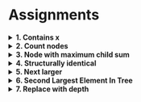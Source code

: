 # Assignments

<details> <summary><strong> 1. Contains x </strong></summary>

# 1. Contains x

    Given a generic tree and an integer x, check if x is present in the given tree or not. Return true if x is present, return false otherwise.

**Input format**

    Line 1 : Integer x

    Line 2 : Elements in level order form separated by space (as per done in class).
    Order is - Root_data, n (No_Of_Child_Of_Root), n children, and so on for every element

**Output format**

    true or false

**Sample Input 1**

    40
    10 3 20 30 40 2 40 50 0 0 0 0

**Sample Output 1**

    true

**Sample Input 2**

    4
    10 3 20 30 40 2 40 50 0 0 0 0

**Sample Output 2**

    false

<details> <summary><strong>Code</strong></summary>

    // Following is the given Tree node structure.
    /**************
    template <typename T>
    class TreeNode {
    public:
        T data;
        vector<TreeNode<T>*> children;

        TreeNode(T data) {
            this->data = data;
        }

        ~TreeNode() {
            for (int i = 0; i < children.size(); i++) {
                delete children[i];
            }
        }
    };
    ***************/

    bool containsX(TreeNode<int> *root, int x)
    {
        // random search is the only option as none of the children provide any clue
        // approach: preOrder traversal

        //edge case
        if (root == NULL)
            return false;

        if (root->data == x)
            return true;

        bool ret = false; // this is for exiting when we find the match, no nee to search further

        // checks
        for (int i = 0; i < root->children.size() && ret == false; i++)
            ret = containsX(root->children.at(i), x);

        return ret;
    }


    // approach 2 - level order traversal, iterative as it uses queue

    #include <queue>
    bool containsX(TreeNode<int> *root, int x)
    {
        // random search is the only option as none of the children provide any clue
        // approach: level traversal

        //edge case
        if (root == NULL)
            return false;

        // not possible after a queue is made, coz all things pushed in the queue
        // have not been able to match
        // i.e we scan only children. And root is nobody's child
        if (root->data == x)
            return true;

        queue<TreeNode<int> *> nodesPending;
        nodesPending.push(root);
        TreeNode<int> *temp = nodesPending.front();

        while (nodesPending.size() != 0)
        {
            for (int i = 0; i < temp->children.size(); i++)
            {
                if (temp->children.at(i)->data == x)
                    return true;
                nodesPending.push(temp->children.at(i));    // push the subtree source atleast
            }
            // took all the children, none of them match
            nodesPending.pop();
            temp = nodesPending.front();
        }

        // nothing found
        return false;
    }

</details>

---

</details>

<details> <summary><strong> 2. Count nodes </strong></summary>

# 2. Count nodes

    Given a tree and an integer x, find and return the number of Nodes which are greater than x.

**Input Format**

    Line 1 : Integer x

    Line 2 : Elements in level order form separated by space (as per done in class).
    Order is - Root_data, n (No_Of_Child_Of_Root), n children, and so on for every element

**Output Format**

    Count of nodes greater than x

**Sample Input**

    35
    10 3 20 30 40 2 40 50 0 0 0 0

**Sample Output**

    3

**Sample Input**

    10
    10 3 20 30 40 2 40 50 0 0 0 0

**Sample Output**

    5

<details> <summary><strong>Code</strong></summary>


    // Following is the given Tree node structure
    /**************

    template <typename T>
    class TreeNode {
    public:
        T data;
        vector<TreeNode<T>*> children;

        TreeNode(T data) {
            this->data = data;
        }

        ~TreeNode() {
            for (int i = 0; i < children.size(); i++) {
                delete children[i];
            }
        }
    };
    ***************/

    int nodesGreaterThanX(TreeNode<int> *root, int x)
    {
        // need to traverse all the nodes

        // using recursion, preorder traversal

        if (root == NULL)
            return 0;

        int ans = 0;

        //recursive logic
        // f(root, x) = status of root vs x(1 or 0) + f(for all subtrees)

        if (root->data > x)
            ans = 1;
        for (int i = 0; i < root->children.size(); i++)
            ans += nodesGreaterThanX(root->children.at(i), x);
        return ans;
    }

</details>

---

</details>

<details> <summary><strong> 3. Node with maximum child sum </strong></summary>

# 3. Node with maximum child sum

    Given a tree, find and return the node for which sum of data of all children and the node itself is maximum. In the sum, data of node itself and data of immediate children is to be taken.

**Input Format**

    Line 1 : Elements in level order form separated by space (as per done in class).
    Order is - Root_data, n (No_Of_Child_Of_Root), n children, and so on for every element

**Output Format**

    Node with maximum sum.

**Sample Input 1**

    5 3 1 2 3 1 15 2 4 5 1 6 0 0 0 0

**Sample Output 1**

    1

<details> <summary><strong>Code</strong></summary>

    // Following is the given Tree node structure
    /**************

    template <typename T>
    class TreeNode {
    public:
        T data;
        vector<TreeNode<T>*> children;

        TreeNode(T data) {
            this->data = data;
        }

        ~TreeNode() {
            for (int i = 0; i < children.size(); i++) {
                delete children[i];
            }
        }
    };
    ***************/
    #include <queue>
    TreeNode<int> *maxSumNode(TreeNode<int> *root)
    {
        // avoid using recursion. Use queue

        // edge case + obvious case
        if (root == NULL || root->children.size() == 0)
            return root;

        queue<TreeNode<int> *> nodesPending;

        nodesPending.push(root);

        int currSum = 0, prevSum = -1;
        TreeNode<int> *trav = root;
        TreeNode<int> *max_node;
        while (nodesPending.size() != 0)
        {
            trav = nodesPending.front();
            nodesPending.pop();
            currSum = trav->data; // node itself

            //sum of the chilren
            for (int i = 0; i < trav->children.size(); i++)
            {
                currSum += trav->children.at(i)->data;
                nodesPending.push(trav->children.at(i));
            }

            // we need to hold sum to record it
            if (currSum > prevSum)
            {
                max_node = trav;
                prevSum = currSum;
            }
            // got the value for trav
        }
        return max_node;
    }

</details>

---

</details>

<details> <summary><strong> 4. Structurally identical </strong></summary>

# 4. Structurally identical

    Given two Generic trees, return true if they are structurally identical i.e. they are made of nodes with the same values arranged in the same way.

**Input Format**

    Line 1 : Tree 1 elements in level order form separated by space (as per done in class).
    Order is - Root_data, n (No_Of_Child_Of_Root), n children, and so on for every element

    Line 2 : Tree 2 elements in level order form separated by space (as per done in class).
    Order is - Root_data, n (No_Of_Child_Of_Root), n children, and so on for every element

**Output Format**

    true or false

**Constraints**

    Time Limit: 1 second
    Size of input array lies in the range: [1, 1000000]

**Sample Input 1**

    10 3 20 30 40 2 40 50 0 0 0 0
    10 3 20 30 40 2 40 50 0 0 0 0

**Sample Output 1**

    true

**Sample Input 2**

    10 3 20 30 40 2 40 50 0 0 0 0
    10 3 2 30 40 2 40 50 0 0 0 0

**Sample Output 2**

    false

<details> <summary><strong>Code</strong></summary>

    // Following is the Tree node structure
    /**************
    template <typename T>
    class TreeNode {
    public:
        T data;
        vector<TreeNode<T>*> children;

        TreeNode(T data) {
            this->data = data;
        }

        ~TreeNode() {
            for (int i = 0; i < children.size(); i++) {
                delete children[i];
            }
        }
    };
    ***************/

    bool isIdentical(TreeNode<int> *root1, TreeNode<int> *root2)
    {
        // doing recursively
        // What is the thing which makes two trees identical?
        // A: Each corresponding node has the same property, assuming the corresponding nodes exist. i.e we don't run out of children.

        // observable quantities are
        // a. root->data
        // b. root->children.size()
        // a && b should be true for at all times

        if (root1 == NULL || root2 == NULL) // both or one is NULL
        {
            if (root1 == NULL && root2 == NULL) // both are NULL
                return true;
            return false; // only one of them is NULL
        }                 // both are non NULL

        // a. data must be equal
        if (root1->data != root2->data)
            return false;

        // b. data is the same but number of children vary
        if (root1->children.size() != root2->children.size())
            return false;

        // base case for recursion
        // data and size both are same and Leaf
        if (root1->children.size() == 0)
            return true;

        // we can write recursion directly, or can save some
        // activation records by checking the children
        // But this would be redundant to the base case. So avoiding it

        bool ret = false; // required coz we want to stop when a mismatch is found, we don't want to and every output, that is unrealistic

        for (int i = 0; i < root1->children.size() && ret == false; i++)
            ret = isIdentical(root1->children.at(i), root2->children.at(i));

        // if ret is found true it is returned
        // if nothing is found
        // then ret remains false, returned.
        return ret;
    }

</details>

---

</details>

<details> <summary><strong> 5. Next larger </strong></summary>

# 5. Next larger

    Given a generic tree and an integer n. Find and return the node with next larger element in the Tree i.e. find a node with value just greater than n.

    Return NULL if no node is present with the value greater than n.

**Input Format**

    Line 1 : Integer n
    Line 2 : Elements in level order form separated by space (as per done in class).
    Order is - Root_data, n (No_Of_Child_Of_Root), n children, and so on for every element

**Output Format**

    Node with value just greater than n.

**Sample Input 1**

    18
    10 3 20 30 40 2 40 50 0 0 0 0

**Sample Output 1**

    20

**Sample Input 2**

    21
    10 3 20 30 40 2 40 50 0 0 0 0

**Sample Output 2**

    30

<details> <summary><strong>Code</strong></summary>

    // Following is the given Tree node structure
    /**************

    template <typename T>
    class TreeNode {
    public:
        T data;
        vector<TreeNode<T>*> children;

        TreeNode(T data) {
            this->data = data;
        }

        ~TreeNode() {
            for (int i = 0; i < children.size(); i++) {
                delete children[i];
            }
        }
    };
    ***************/
    #include <climits>
    #include <queue>
    TreeNode<int> *nextLargerElement(TreeNode<int> *root, int n)
    {
        // edge case
        if (root == NULL || root->children.size() == 0)
            return root;

        // scan element and store the max
        queue<TreeNode<int> *> nodesPending;

        int curr = 0, prev_max = INT_MAX; // for finding max
        TreeNode<int> *trav = root;       // optimization

        TreeNode<int> *ret; // node address to be returned

        // consider the root, as only children are a part of the queue process.
        // root is the child of none

        ret = root;
        if (root->data > n)
            prev_max = root->data;

        // have to push as to make it systematic for all nodes
        nodesPending.push(root);

        while (nodesPending.size() != 0)
        {
            trav = nodesPending.front();
            nodesPending.pop();
            for (int i = 0; i < trav->children.size(); i++)
            {
                curr = trav->children.at(i)->data; // child's data
                if (curr > n && curr < prev_max)
                {
                    prev_max = curr;
                    ret = trav->children.at(i); // store the child
                }
                nodesPending.push(trav->children.at(i));
                // pushing child node as subtree source in th queue
            }
        }
        // prev_max hols the maximum array
        // ret hold the node's address
        return ret;
    }

    // Insights: It is is very important to consider the root too.

</details>

---

</details>

<details> <summary><strong> 6. Second Largest Element In Tree </strong></summary>

# 6. Second Largest Element In Tree

    Given a generic tree, find and return the node with second largest value in given tree. Return NULL if no node with required value is present.

**Input Format**

    Line 1 : Elements in level order form separated by space (as per done in class).
    Order is - Root_data, n (No_Of_Child_Of_Root), n children, and so on for every element

**Output Format**

    Second Largest node data

**Sample Input 1**

    10 3 20 30 40 2 40 50 0 0 0 0

**Sample Output 1**

    40

<details> <summary><strong>Code</strong></summary>

    // Following is the given Tree node structure
    /**************

        template <typename T>
        class TreeNode {
        public:
            T data;
            vector<TreeNode<T>*> children;

            TreeNode(T data) {
                this->data = data;
            }

            ~TreeNode() {
                for (int i = 0; i < children.size(); i++) {
                    delete children[i];
                }
            }
        };
        ***************/
    #include <queue>
    TreeNode<int> *secondLargest(TreeNode<int> *root)
    {
        if (root == NULL)
            return root;

        queue<TreeNode<int> *> nodesPending;

        nodesPending.push(root);

        int curr = root->data, max = root->data, max1 = root->data; //max1 > max1 always except initially
        // but no redundancy is present for pointers

        TreeNode<int> *trav;        // for the traversal variable
        TreeNode<int> *ret = NULL;  // for the 2nd highest node pointer
        TreeNode<int> *ret1 = NULL; // for highest node pointer

        while (nodesPending.size() != 0)
        {
            trav = nodesPending.front();
            nodesPending.pop();
            for (int i = 0; i < trav->children.size(); i++)
            {
                curr = trav->children.at(i)->data;
                if (curr > max1)
                {
                    max = max1;
                    max1 = curr;
                    ret = ret1;
                    ret1 = trav->children.at(i);
                }
                else if (curr > max)
                {
                    max = curr;
                    ret = trav->children.at(i);
                }
                nodesPending.push(trav->children.at(i));
            }
        }
        return ret;
    }

</details>

---

</details>

<details> <summary><strong> 7. Replace with depth </strong></summary>

# 7. Replace with depth

    In a given Generic Tree, replace each node with its depth value. You need to just update the data of each node, no need to return or print anything.

**Input Format**

    Line 1 : Elements in level order form separated by space (as per done in class).

    Order is - Root_data, n (No_Of_Child_Of_Root), n children, and so on for every element

**Sample Input 1**

    10 3 20 30 40 2 40 50 0 0 0 0

**Sample Output 1**

    0
    1 1 1
    2 2

<details> <summary><strong>Code</strong></summary>

    // Following is the given Tree node structure
    /**************
    template <typename T>
    class TreeNode {
    public:
        T data;
        vector<TreeNode<T>*> children;

        TreeNode(T data) {
            this->data = data;
        }

        ~TreeNode() {
            for (int i = 0; i < children.size(); i++) {
                delete children[i];
            }
        }
    };
    ***************/

    void helper(TreeNode<int>* root, int d);
    void replaceWithDepthValue(TreeNode<int> *root)
    {
        // edge case
        if(root==NULL)
            return;
        root->data = 0;
        helper(root, 0);
    }

    void helper(TreeNode<int>* root, int d)
    {
        // do work only for the children
        if(root->children.size()==0)    //leaves have already been taken care of, as they were children
            return;

        for(int i=0; i<root->children.size(); i++)
        {
            root->children.at(i)->data = d+1;
            helper(root->children.at(i), d+1);
        }
        // okay
    }

</details>

---

</details>
